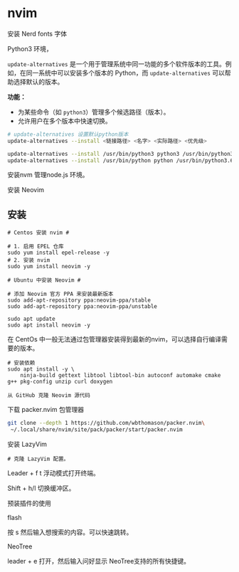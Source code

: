 # nvim

安装 Nerd fonts 字体

Python3 环境，

`update-alternatives` 是一个用于管理系统中同一功能的多个软件版本的工具。例如，在同一系统中可以安装多个版本的 Python，而 `update-alternatives` 可以帮助选择默认的版本。

**功能：**

- 为某些命令（如 `python3`）管理多个候选路径（版本）。
- 允许用户在多个版本中快速切换。

```bash
# update-alternatives 设置默认python版本
update-alternatives --install <链接路径> <名字> <实际路径> <优先级>

update-alternatives --install /usr/bin/python3 python3 /usr/bin/python3.6 1
update-alternatives --install /usr/bin/python python /usr/bin/python3.6 1
```

安装nvm 管理node.js 环境。

安装 Neovim



## 安装

```
# Centos 安装 nvim #

# 1. 启用 EPEL 仓库
sudo yum install epel-release -y
# 2. 安装 nvim
sudo yum install neovim -y

# Ubuntu 中安装 Neovim #

# 添加 Neovim 官方 PPA 来安装最新版本
sudo add-apt-repository ppa:neovim-ppa/stable
sudo add-apt-repository ppa:neovim-ppa/unstable

sudo apt update
sudo apt install neovim -y
```

在 CentOs 中一般无法通过包管理器安装得到最新的nvim，可以选择自行编译需要的版本。

```
# 安装依赖
sudo apt install -y \
    ninja-build gettext libtool libtool-bin autoconf automake cmake g++ pkg-config unzip curl doxygen

从 GitHub 克隆 Neovim 源代码
```



下载 packer.nvim 包管理器

```bash
git clone --depth 1 https://github.com/wbthomason/packer.nvim\
 ~/.local/share/nvim/site/pack/packer/start/packer.nvim
```

安装 LazyVim

```
# 克隆 LazyVim 配置。
```

Leader + f t  浮动模式打开终端。

Shift + h/l 切换缓冲区。

预装插件的使用

flash

按 s 然后输入想搜索的内容。可以快速跳转。

NeoTree

leader + e 打开，然后输入问好显示 NeoTree支持的所有快捷键。

